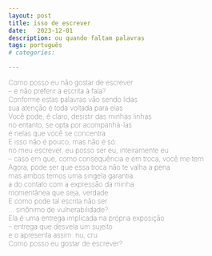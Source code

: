 ```yaml
---
layout: post
title: isso de escrever
date:   2023-12-01
description: ou quando faltam palavras
tags: português
# categories: 

---
```


<span style="font-size:14px;font-weight:lighter">
Como posso eu não gostar de escrever 
<br>– e não preferir a escrita à fala? 
<br>Conforme estas palavras vão sendo lidas
<br>sua atenção é toda voltada para elas
<br>Você pode, é claro, desistir das minhas linhas
<br>no entanto, se opta por acompanhá-las
<br>é nelas que você se concentra
<br>E isso não é pouco, mas não é só: 
<br>no meu escrever, eu posso ser eu, inteiramente eu
<br>– caso em que, como consequência e em troca, você me tem
<br>Agora, pode ser que essa troca não te valha a pena
<br>mas ambos temos uma singela garantia: 
<br>a do contato com a expressão da minha
<br>momentânea que seja, verdade
<br>E como pode tal escrita não ser
<br>... sinônimo de vulnerabilidade? 
<br>Ela é uma entrega implicada na própria exposição
<br>– entrega que desvela um sujeito
<br>e o apresenta assim: nu, cru
<br>Como posso eu gostar de escrever? 
</span>

<!-- whole 
hole
whole-->